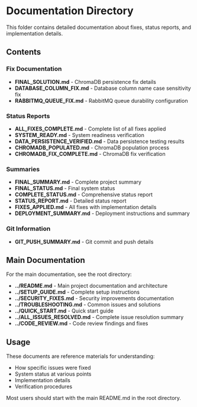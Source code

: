 # Documentation Directory

This folder contains detailed documentation about fixes, status reports, and implementation details.

## Contents

### Fix Documentation
- **FINAL_SOLUTION.md** - ChromaDB persistence fix details
- **DATABASE_COLUMN_FIX.md** - Database column name case sensitivity fix
- **RABBITMQ_QUEUE_FIX.md** - RabbitMQ queue durability configuration

### Status Reports
- **ALL_FIXES_COMPLETE.md** - Complete list of all fixes applied
- **SYSTEM_READY.md** - System readiness verification
- **DATA_PERSISTENCE_VERIFIED.md** - Data persistence testing results
- **CHROMADB_POPULATED.md** - ChromaDB population process
- **CHROMADB_FIX_COMPLETE.md** - ChromaDB fix verification

### Summaries
- **FINAL_SUMMARY.md** - Complete project summary
- **FINAL_STATUS.md** - Final system status
- **COMPLETE_STATUS.md** - Comprehensive status report
- **STATUS_REPORT.md** - Detailed status report
- **FIXES_APPLIED.md** - All fixes with implementation details
- **DEPLOYMENT_SUMMARY.md** - Deployment instructions and summary

### Git Information
- **GIT_PUSH_SUMMARY.md** - Git commit and push details

## Main Documentation

For the main documentation, see the root directory:

- **../README.md** - Main project documentation and architecture
- **../SETUP_GUIDE.md** - Complete setup instructions
- **../SECURITY_FIXES.md** - Security improvements documentation
- **../TROUBLESHOOTING.md** - Common issues and solutions
- **../QUICK_START.md** - Quick start guide
- **../ALL_ISSUES_RESOLVED.md** - Complete issue resolution summary
- **../CODE_REVIEW.md** - Code review findings and fixes

## Usage

These documents are reference materials for understanding:
- How specific issues were fixed
- System status at various points
- Implementation details
- Verification procedures

Most users should start with the main README.md in the root directory.
